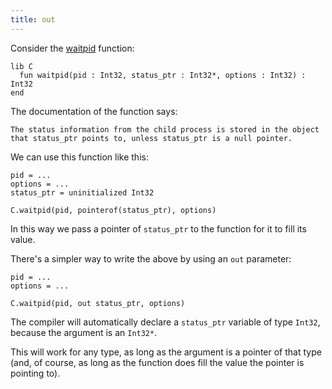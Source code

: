 ```yaml
---
title: out
---
```


Consider the [waitpid](http://www.gnu.org/software/libc/manual/html_node/Process-Completion.html) function:

```crystal
lib C
  fun waitpid(pid : Int32, status_ptr : Int32*, options : Int32) : Int32
end
```

The documentation of the function says:

```
The status information from the child process is stored in the object
that status_ptr points to, unless status_ptr is a null pointer.
```

We can use this function like this:

```crystal
pid = ...
options = ...
status_ptr = uninitialized Int32

C.waitpid(pid, pointerof(status_ptr), options)
```

In this way we pass a pointer of `status_ptr` to the function for it to fill its value.

There's a simpler way to write the above by using an `out` parameter:

```crystal
pid = ...
options = ...

C.waitpid(pid, out status_ptr, options)
```

The compiler will automatically declare a `status_ptr` variable of type `Int32`, because the argument is an `Int32*`.

This will work for any type, as long as the argument is a pointer of that type (and, of course, as long as the function does fill the value the pointer is pointing to).
